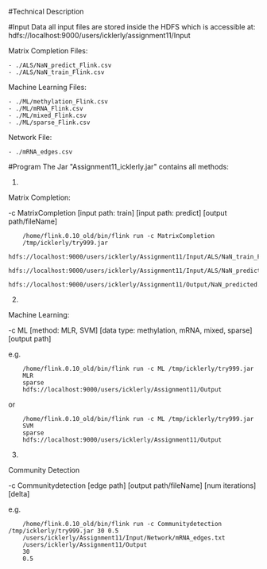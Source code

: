 #Technical Description

#Input Data
all input files are stored inside the HDFS which is accessible at: hdfs://localhost:9000/users/icklerly/assignment11/Input

Matrix Completion Files:
    
    - ./ALS/NaN_predict_Flink.csv
    - ./ALS/NaN_train_Flink.csv

Machine Learning Files:
    
    - ./ML/methylation_Flink.csv
    - ./ML/mRNA_Flink.csv
    - ./ML/mixed_Flink.csv
    - ./ML/sparse_Flink.csv

Network File:
    
    - ./mRNA_edges.csv

#Program
The Jar "Assignment11_icklerly.jar" contains all methods:

1.
Matrix Completion:

-c MatrixCompletion [input path: train] [input path: predict] [output path/fileName]

	
	
        /home/flink.0.10_old/bin/flink run -c MatrixCompletion
        /tmp/icklerly/try999.jar 
        hdfs://localhost:9000/users/icklerly/Assignment11/Input/ALS/NaN_train_Flink.csv 
        hdfs://localhost:9000/users/icklerly/Assignment11/Input/ALS/NaN_predict_Flink.csv 
        hdfs://localhost:9000/users/icklerly/Assignment11/Output/NaN_predicted.csv

2.
Machine Learning:

-c ML [method: MLR, SVM] [data type: methylation, mRNA, mixed, sparse] [output path]

e.g.

	
        /home/flink.0.10_old/bin/flink run -c ML /tmp/icklerly/try999.jar 
        MLR
        sparse
        hdfs://localhost:9000/users/icklerly/Assignment11/Output

or

        /home/flink.0.10_old/bin/flink run -c ML /tmp/icklerly/try999.jar 
        SVM
        sparse
        hdfs://localhost:9000/users/icklerly/Assignment11/Output

3.
Community Detection

-c Communitydetection [edge path] [output path/fileName] [num iterations] [delta]

e.g.

        /home/flink.0.10_old/bin/flink run -c Communitydetection /tmp/icklerly/try999.jar 30 0.5
        /users/icklerly/Assignment11/Input/Network/mRNA_edges.txt
        /users/icklerly/Assignment11/Output
        30
        0.5
        



